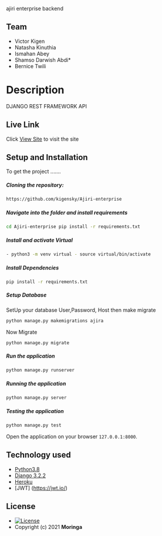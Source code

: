 ajiri enterprise backend
## Team  
* Victor Kigen
* Natasha Kinuthia
* Ismahan Abey
* Shamso Darwish Abdi*
* Bernice Twili 
 
  
# Description  
  DJANGO REST FRAMEWORK API
  
##  Live Link  
 Click [View Site](https://ajira-enterprise.herokuapp.com/api/)  to visit the site
 
  
## Setup and Installation  
To get the project .......  
  
##### Cloning the repository:  
 ```bash 
 https://github.com/kigensky/Ajiri-enterprise
```
##### Navigate into the folder and install requirements  
 ```bash 
cd Ajiri-enterprise pip install -r requirements.txt 
```
##### Install and activate Virtual  
 ```bash 
- python3 -m venv virtual - source virtual/bin/activate  
```  
##### Install Dependencies  
 ```bash 
 pip install -r requirements.txt 
```  
 ##### Setup Database  
  SetUp your database User,Password, Host then make migrate  
 ```bash 
python manage.py makemigrations ajira

 ``` 
 Now Migrate  
 ```bash 
 python manage.py migrate 
```
##### Run the application  
 ```bash 
 python manage.py runserver 
``` 
##### Running the application  
 ```bash 
 python manage.py server 
```
##### Testing the application  
 ```bash 
 python manage.py test 
```
Open the application on your browser `127.0.0.1:8000`.  
  
  
## Technology used  
  
* [Python3.8](https://www.python.org/)  
* [Django 3.2.2](https://docs.djangoproject.com/en/2.2/)  
* [Heroku](https://heroku.com) 
* [JWT] (https://jwt.io/)
  
 
## License 

* [![License](https://img.shields.io/packagist/l/loopline-systems/closeio-api-wrapper.svg)](https://github.com/kigensky/ajiri-enterprise/blob/main/LICENCE)  
* Copyright (c) 2021 **Moringa**
